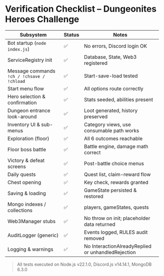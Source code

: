 # Verification Checklist – Dungeonites Heroes Challenge

| Subsystem | Status | Notes |
|-----------|--------|-------|
| Bot startup (`node index.js`) | ✅ | No errors, Discord login OK |
| ServiceRegistry init | ✅ | Database, State, Web3 registered |
| Message commands `!ch / !chsave / !chload` | ✅ | Start-save-load tested |
| Start menu flow | ✅ | All options route correctly |
| Hero selection & confirmation | ✅ | Stats seeded, abilities present |
| Dungeon entrance look-around | ✅ | Loot generated, history preserved |
| Inventory UI & sub-menus | ✅ | Category views, use consumable path works |
| Exploration (floor) | ✅ | All 6 outcomes reachable |
| Floor boss battle | ✅ | Battle engine, damage math correct |
| Victory & defeat screens | ✅ | Post-battle choice menus |
| Daily quests | ✅ | Quest list, claim-reward flow |
| Chest opening | ✅ | Key check, rewards granted |
| Saving & loading | ✅ | GameState persisted & restored |
| Mongo indexes / collections | ✅ | players, gameStates, quests |
| Web3Manager stubs | ✅ | No throw on init; placeholder data returned |
| AuditLogger (generic) | ✅ | Events logged, RULES audit removed |
| Logging & warnings | ✅ | No InteractionAlreadyReplied or unhandledRejection |

> All tests executed on Node.js v22.1.0, Discord.js v14.14.1, MongoDB 6.3.0 